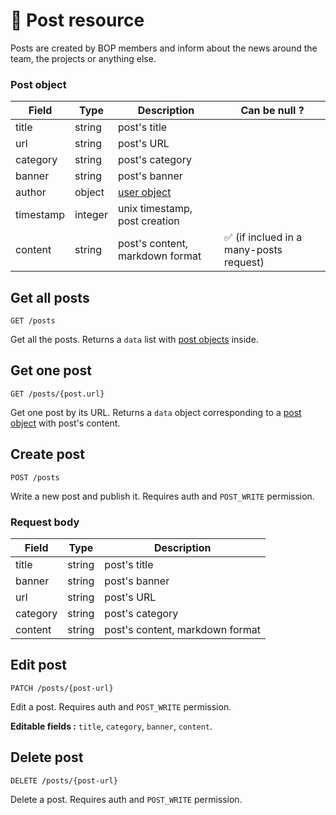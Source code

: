 # 📰 Post resource

Posts are created by BOP members and inform about the news around the team, the projects or anything else.

### Post object

| Field     | Type    | Description                     | Can be null ?                           |
| --------- | ------- | ------------------------------- | --------------------------------------- |
| title     | string  | post's title                    |                                         |
| url       | string  | post's URL                      |                                         |
| category  | string  | post's category                 |                                         |
| banner    | string  | post's banner                   |                                         |
| author    | object  | [user object](User.md)          |                                         |
| timestamp | integer | unix timestamp, post creation   |                                         |
| content   | string  | post's content, markdown format | ✅ (if inclued in a many-posts request) |

## Get all posts

`GET /posts`

Get all the posts. Returns a `data` list with [post objects](#post-object) inside.

## Get one post

`GET /posts/{post.url}`

Get one post by its URL. Returns a `data` object corresponding to a [post object](#post-object) with post's content.

## Create post

`POST /posts`

Write a new post and publish it. Requires auth and `POST_WRITE` permission.

### Request body

| Field    | Type   | Description                     |
| -------- | ------ | ------------------------------- |
| title    | string | post's title                    |
| banner   | string | post's banner                   |
| url      | string | post's URL                      |
| category | string | post's category                 |
| content  | string | post's content, markdown format |

## Edit post

`PATCH /posts/{post-url}`

Edit a post. Requires auth and `POST_WRITE` permission.

**Editable fields :** `title`, `category`, `banner`, `content`.

## Delete post

`DELETE /posts/{post-url}`

Delete a post. Requires auth and `POST_WRITE` permission.
